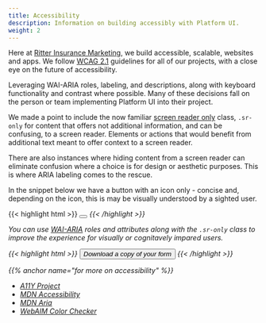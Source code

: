 ```yaml
---
title: Accessibility
description: Information on building accessibly with Platform UI.
weight: 2
---
```


Here at [Ritter Insurance Marketing](https://ritterim.com), we build accessible, scalable, websites and apps. We follow <a href="https://www.w3.org/TR/WCAG21/" rel="external noopener" rel="external noopener">WCAG 2.1</a> guidelines for all of our projects, with a close eye on the future of accessibility. 

Leveraging WAI-ARIA roles, labeling, and descriptions, along with keyboard functionality and contrast where possible. Many of these decisions fall on the person or team implementing Platform UI into their project. 

We made a point to include the now familiar <a href="https://webaim.org/techniques/css/invisiblecontent/" rel="external noopener">screen reader only</a> class, `.sr-only` for content that offers not additional information, and can be confusing, to a screen reader. Elements or actions that would benefit from additional text  meant to offer context to a screen reader.

There are also instances where hiding content from a screen reader can eliminate confusion where a choice is for design or aesthetic purposes. This is where ARIA labeling comes to the rescue. 

In the snippet below we have a button with an icon only - concise and, depending on the icon, this is may be visually understood by a sighted user.  

{{< highlight html >}}
<button class=”button”>
   <i class=”pi-download”>
</button>
{{< /highlight >}}

You can use <a href="https://www.w3.org/WAI/standards-guidelines/aria/" rel="external noopener" rel="external noopener">WAI-ARIA</a> roles and attributes along with the `.sr-only` class to improve the experience for visually or cognitavely impared users.

{{< highlight html >}}
<button class=”button”>
   <i class=”pi-download” aria-hidden=”true”>
   <span class=”sr-only”>Download a copy of your form</span>
</button>
{{< /highlight >}} 

{{% anchor name="for more on accessibility" %}}

- <a href="https://a11yproject.com/" rel="external noopener" rel="external noopener">A11Y Project</a>
- <a href="https://developer.mozilla.org/en-US/docs/Web/Accessibility" rel="external noopener" rel="external noopener">MDN Accessibility</a>
- <a href="https://developer.mozilla.org/en-US/docs/Web/Accessibility/ARIA" rel="external noopener" rel="external noopener">MDN Aria</a>
- <a href="https://webaim.org/resources/contrastchecker/" rel="external noopener" rel="external noopener">WebAIM Color Checker</a>
